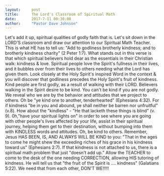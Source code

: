 ```yaml
---
layout:     post
title:      The Lord's Classroom of Spiritual Math
date:       2017-7-11 00:30:00
author:     "Pastor Dave Johnson"
---
```


Let's add it up, spiritual qualities of godly faith that is.  Let's sit down in the LORD'S classroom and draw our attention to our Spiritual Math Teacher.  This is what HE has to tell us:  "Add to godliness brotherly kindness; and to brotherly kindness charity" (2 Peter 1:7).  What stands out in this verse is that which spiritual believers hold dear as the essentials in their Christian walk: kindness & love.  Spiritual people love the Spirit's fullness in their lives, and it bubbles over from their lives to others needing what the Lord has given them.  Look closely at the Holy Spirit's inspired Word in the context & you will discover that godliness precedes the Holy Spirit's fruit of kindness.  Kind people are first godly, as a result of walking with their LORD.  Believers walking in the Spirit desire to be kind.  You can't be kind if you are not godly.  We reveal who we are by the behavior and attitudes that we project to others.  Oh be "ye kind one to another, tenderhearted" (Ephesians 4:32).  For if kindness "be in you and abound, ye shall neither be barren nor unfruitful" (v.8).  How about the "kindless" - "He that lacketh these things is blind" (v. 9).  0h,"have your spiritual lights on" in order to see where you are going with other people's lives affected by your life, assist in their spiritual journey, helping them get to their destination, without bumping into them with KINDLESS words and attitudes. Oh, be kind to others.  Remember, Jesus HAS BEEN, IS, AND ALWAYS WILL BE KIND to you: "That in the ages to come he might shew the exceeding riches of his grace in his kindness toward us" (Ephesians 2:7).  If that kindness is not attached to us, there is a spiritual math problem that just "doesn't add up."  Allow the TEACHER to come to the desk of the one needing CORRECTION, allowing HIS tutoring of kindness.  He will tell us that "the fruit of the Spirit is .... kindness" (Galatians 5:22).  We need that from each other, DON'T WE!!!!!
